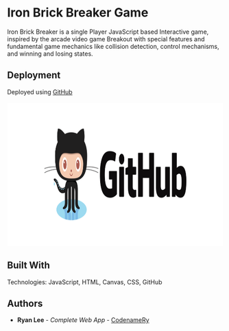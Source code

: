 # Iron Brick Breaker Game


Iron Brick Breaker is a single Player JavaScript based Interactive game, inspired by the arcade video game Breakout with special features and fundamental game mechanics like collision detection, control mechanisms, and winning and losing states. 

## Deployment

Deployed using <a href="https://codenamery.github.io/Brick-Breaker-Game/">GitHub</a>
<br></br>
<a href="ttps://codenamery.github.io/Brick-Breaker-Game/">
  <img src="/images/GitHub_pages.png" alt="Netlify" width="1000" height="333">
</a>

## Built With
Technologies: JavaScript, HTML, Canvas, CSS, GitHub

## Authors

* **Ryan Lee** - *Complete Web App* - [CodenameRy](https://github.com/codenameRy)